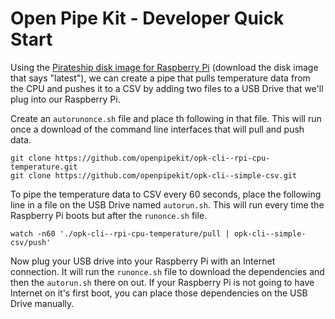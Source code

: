 # Open Pipe Kit - Developer Quick Start

Using the [Pirateship disk image for Raspberry Pi](http://pirate.sh) (download the disk image that says "latest"), we can create a pipe that pulls temperature data from the CPU and pushes it to a CSV by adding two files to a USB Drive that we'll plug into our Raspberry Pi.

Create an `autorunonce.sh` file and place th following in that file. This will run once a download of the command line interfaces that will pull and push data.
```
git clone https://github.com/openpipekit/opk-cli--rpi-cpu-temperature.git
git clone https://github.com/openpipekit/opk-cli--simple-csv.git
```

To pipe the temperature data to CSV every 60 seconds, place the following line in a file on the USB Drive named `autorun.sh`. This will run every time the Raspberry Pi boots but after the `runonce.sh` file.
```
watch -n60 './opk-cli--rpi-cpu-temperature/pull | opk-cli--simple-csv/push'
```

Now plug your USB drive into your Raspberry Pi with an Internet connection.  It will run the `runonce.sh` file to download the dependencies and then the `autorun.sh` there on out. If your Raspberry Pi is not going to have Internet on it's first boot, you can place those dependencies on the USB Drive manually.
